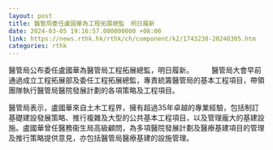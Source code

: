 ```yaml
---
layout: post
title: 醫管局委任盧國華為工程拓展總監　明日履新
date: 2024-03-05 19:16:57.000000000 +08:00
link: https://news.rthk.hk/rthk/ch/component/k2/1743238-20240305.htm
categories: rthk
---
```


醫管局公布委任盧國華為醫管局工程拓展總監，明日履新。
　　 
醫管局大會早前通過成立工程拓展部及委任工程拓展總監，專責統籌醫管局的基本工程項目，帶領團隊執行醫管局醫院發展計劃的各項策略及工程項目。

醫管局表示，盧國華來自土木工程界，擁有超過35年卓越的專業經驗，包括制訂基礎建設發展策略、推行複雜及大型的公共基本工程項目，以及管理龐大的基建設施。盧國華曾任醫務衞生局高級顧問，為多項醫院發展計劃及醫療基建項目的管理及推行策略提供意見，亦包括醫管局醫療基建的設施管理。
